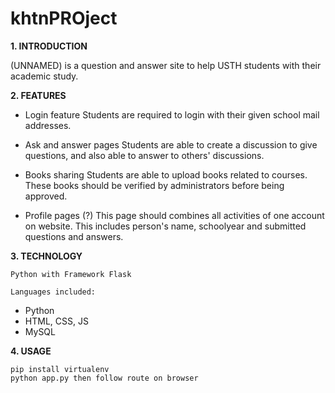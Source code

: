# khtnPROject

**1. INTRODUCTION**

(UNNAMED) is a question and answer site to help USTH students with their academic study. 

**2. FEATURES**

* Login feature
    Students are required to login with their given school mail addresses.

* Ask and answer pages
    Students are able to create a discussion to give questions, and also able to answer to others' discussions.

* Books sharing
    Students are able to upload books related to courses. These books should be verified by administrators before being approved.

* Profile pages (?)
    This page should combines all activities of one account on website.
    This includes person's name, schoolyear and submitted questions and answers.

**3. TECHNOLOGY**

	Python with Framework Flask

	Languages included:

* Python
* HTML, CSS, JS
* MySQL

**4. USAGE**

	pip install virtualenv
	python app.py then follow route on browser



